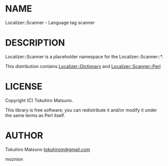 # NAME

Localizer::Scanner - Language tag scanner

# DESCRIPTION

Localizer::Scanner is a placeholder namespace for the Localizer::Scanner::\*.

This distribution contains [Localizer::Dictionary](https://metacpan.org/pod/Localizer::Dictionary) and [Localizer::Scanner::Perl](https://metacpan.org/pod/Localizer::Scanner::Perl)

# LICENSE

Copyright (C) Tokuhiro Matsuno.

This library is free software; you can redistribute it and/or modify
it under the same terms as Perl itself.

# AUTHOR

Tokuhiro Matsuno <tokuhirom@gmail.com>

moznion
